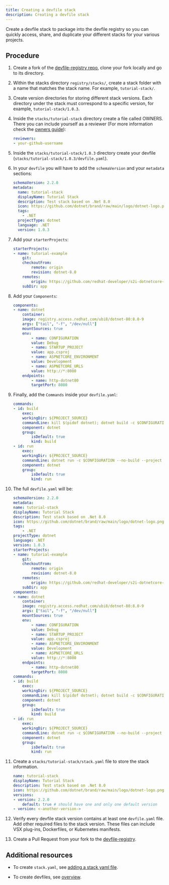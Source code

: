 ```yaml
---
title: Creating a devfile stack
description: Creating a devfile stack
---
```


Create a devfile stack to package into the devfile registry so you can
quickly access, share, and duplicate your different stacks for your
various projects.

## Procedure

1. Create a fork of the [devfile-registry repo](https://github.com/devfile/registry), clone
your fork locally and go to its directory.

2. Within the stacks directory `registry/stacks/`, create a stack folder with a name that matches the stack name. For
    example, `tutorial-stack/`.

3. Create version directories for storing different stack versions.
    Each directory under the stack must correspond to a specific
    version, for example, `tutorial-stack/1.0.3`.

4. Inside the `stacks/tutorial-stack` directory create a file called OWNERS.
There you can include yourself as a reviewer (For more information check the [owners guide](https://github.com/kubernetes/community/blob/master/contributors/guide/owners.md)):
    ```yaml {% filename="OWNERS" %}
    reviewers:
    - your-github-username
    ```

5. Inside the `stacks/tutorial-stack/1.0.3` directory create your devfile (`stacks/tutorial-stack/1.0.3/devfile.yaml`).

6. In your `devfile` you will have to add the `schemaVersion` and your `metadata` sections:
    ```yaml {% filename="devfile.yaml" %}
    schemaVersion: 2.2.0
    metadata:
      name: tutorial-stack
      displayName: Tutorial Stack
      description: Test stack based on .Net 8.0
      icon: https://github.com/dotnet/brand/raw/main/logo/dotnet-logo.png
      tags:
        - .NET
      projectType: dotnet
      language: .NET
      version: 1.0.3
    ```

7. Add your `starterProjects`:
    ```yaml {% filename="devfile.yaml" %}
    starterProjects:
    - name: tutorial-example
        git:
        checkoutFrom:
            remote: origin
            revision: dotnet-8.0
        remotes:
            origin: https://github.com/redhat-developer/s2i-dotnetcore-ex
        subDir: app
    ```

8. Add your `Components`:
    ```yaml {% filename="devfile.yaml" %}
    components:
    - name: dotnet
        container:
        image: registry.access.redhat.com/ubi8/dotnet-80:8.0-9
        args: ["tail", "-f", "/dev/null"]
        mountSources: true
        env:
            - name: CONFIGURATION
            value: Debug
            - name: STARTUP_PROJECT
            value: app.csproj
            - name: ASPNETCORE_ENVIRONMENT
            value: Development
            - name: ASPNETCORE_URLS
            value: http://*:8080
        endpoints:
            - name: http-dotnet80
            targetPort: 8080
    ```

9. Finally, add the `Commands` inside your `devfile.yaml`:
    ```yaml {% filename="devfile.yaml" %}
    commands:
    - id: build
        exec:
        workingDir: ${PROJECT_SOURCE}
        commandLine: kill $(pidof dotnet); dotnet build -c $CONFIGURATION $STARTUP_PROJECT /p:UseSharedCompilation=false
        component: dotnet
        group:
            isDefault: true
            kind: build
    - id: run
        exec:
        workingDir: ${PROJECT_SOURCE}
        commandLine: dotnet run -c $CONFIGURATION --no-build --project $STARTUP_PROJECT --no-launch-profile
        component: dotnet
        group:
            isDefault: true
            kind: run
    ```

10. The full `devfile.yaml` will be:
    ```yaml {% filename="devfile.yaml" %}
    schemaVersion: 2.2.0
    metadata:
    name: tutorial-stack
    displayName: Tutorial Stack
    description: Test stack based on .Net 8.0
    icon: https://github.com/dotnet/brand/raw/main/logo/dotnet-logo.png
    tags:
        - .NET
    projectType: dotnet
    language: .NET
    version: 1.0.3
    starterProjects:
    - name: tutorial-example
        git:
        checkoutFrom:
            remote: origin
            revision: dotnet-8.0
        remotes:
            origin: https://github.com/redhat-developer/s2i-dotnetcore-ex
        subDir: app
    components:
    - name: dotnet
        container:
        image: registry.access.redhat.com/ubi8/dotnet-80:8.0-9
        args: ["tail", "-f", "/dev/null"]
        mountSources: true
        env:
            - name: CONFIGURATION
            value: Debug
            - name: STARTUP_PROJECT
            value: app.csproj
            - name: ASPNETCORE_ENVIRONMENT
            value: Development
            - name: ASPNETCORE_URLS
            value: http://*:8080
        endpoints:
            - name: http-dotnet80
            targetPort: 8080
    commands:
    - id: build
        exec:
        workingDir: ${PROJECT_SOURCE}
        commandLine: kill $(pidof dotnet); dotnet build -c $CONFIGURATION $STARTUP_PROJECT /p:UseSharedCompilation=false
        component: dotnet
        group:
            isDefault: true
            kind: build
    - id: run
        exec:
        workingDir: ${PROJECT_SOURCE}
        commandLine: dotnet run -c $CONFIGURATION --no-build --project $STARTUP_PROJECT --no-launch-profile
        component: dotnet
        group:
            isDefault: true
            kind: run
    ```

11. Create a `stacks/tutorial-stack/stack.yaml` file to store the stack information.
    ```yaml {% filename="stack.yaml" %}
    name: tutorial-stack
    displayName: Tutorial Stack
    description: Test stack based on .Net 8.0
    icon: https://github.com/dotnet/brand/raw/main/logo/dotnet-logo.png
    versions:
    - version: 2.2.0
        default: true # should have one and only one default version
    - version: <-another-version->
    ```

12. Verify every devfile stack version contains at least one
    `devfile.yaml` file. Add other required files to the stack version.
    These files can include VSX plug-ins, Dockerfiles, or Kubernetes
    manifests.

13. Create a Pull Request from your fork to the [devfile-registry](https://github.com/devfile/registry).

## Additional resources

- To create `stack.yaml`, see [adding a stack yaml file](./adding-a-stack-yaml-file).

- To create devfiles, see [overview](./overview).
